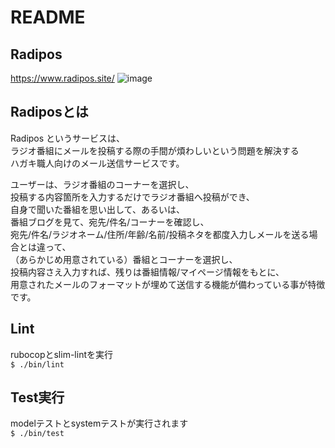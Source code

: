 # README

## Radipos
https://www.radipos.site/
![image](https://user-images.githubusercontent.com/56909150/74908792-27083480-53fa-11ea-812c-0bffb44ec648.png)

## Radiposとは

Radipos というサービスは、  
ラジオ番組にメールを投稿する際の手間が煩わしいという問題を解決する  
ハガキ職人向けのメール送信サービスです。  
  
ユーザーは、ラジオ番組のコーナーを選択し、  
投稿する内容箇所を入力するだけでラジオ番組へ投稿ができ、  
自身で聞いた番組を思い出して、あるいは、  
番組ブログを見て、宛先/件名/コーナーを確認し、  
宛先/件名/ラジオネーム/住所/年齢/名前/投稿ネタを都度入力しメールを送る場合とは違って、  
（あらかじめ用意されている）番組とコーナーを選択し、  
投稿内容さえ入力すれば、残りは番組情報/マイページ情報をもとに、  
用意されたメールのフォーマットが埋めて送信する機能が備わっている事が特徴です。  
  
## Lint
rubocopとslim-lintを実行  
`$ ./bin/lint`

## Test実行
modelテストとsystemテストが実行されます  
  `$ ./bin/test`
